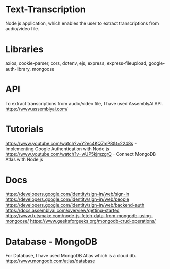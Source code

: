 # Text-Transcription
Node js application, which enables the user to extract transcriptions from audio/video file.

# Libraries
  axios,
  cookie-parser,
  cors,
  dotenv,
  ejs,
  express,
  express-fileupload,
  google-auth-library,
  mongoose

# API
To extract transcriptions from audio/video file, I have used AssemblyAI API.
https://www.assemblyai.com/

# Tutorials
https://www.youtube.com/watch?v=Y2ec4KQ7mP8&t=2248s - Implementing Google Authentication with Node js
https://www.youtube.com/watch?v=wUP5kjmzgrQ - Connect MongoDB Atlas with Node js

# Docs
https://developers.google.com/identity/sign-in/web/sign-in
https://developers.google.com/identity/sign-in/web/people
https://developers.google.com/identity/sign-in/web/backend-auth
https://docs.assemblyai.com/overview/getting-started
https://www.tutsmake.com/node-js-fetch-data-from-mongodb-using-mongoose/
https://www.geeksforgeeks.org/mongodb-crud-operations/

# Database - MongoDB
For Database, I have used MongoDB Atlas which is a cloud db.
https://www.mongodb.com/atlas/database
